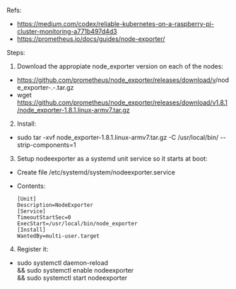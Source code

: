 Refs:

- https://medium.com/codex/reliable-kubernetes-on-a-raspberry-pi-cluster-monitoring-a771b497d4d3
- https://prometheus.io/docs/guides/node-exporter/

Steps:

1. Download the appropiate node_exporter version on each of the nodes:
  - https://github.com/prometheus/node_exporter/releases/download/v<VERSION>/node_exporter-<VERSION>.<OS>-<ARCH>.tar.gz
  - wget https://github.com/prometheus/node_exporter/releases/download/v1.8.1/node_exporter-1.8.1.linux-armv7.tar.gz

2. Install:
  - sudo tar -xvf node_exporter-1.8.1.linux-armv7.tar.gz -C /usr/local/bin/ --strip-components=1

3. Setup nodeexporter as a systemd unit service so it starts at boot:
  - Create file /etc/systemd/system/nodeexporter.service
  - Contents:

        [Unit]
        Description=NodeExporter
        [Service]
        TimeoutStartSec=0
        ExecStart=/usr/local/bin/node_exporter
        [Install]
        WantedBy=multi-user.target

4. Register it:
  - sudo systemctl daemon-reload \
  && sudo systemctl enable nodeexporter \
  && sudo systemctl start nodeexporter
